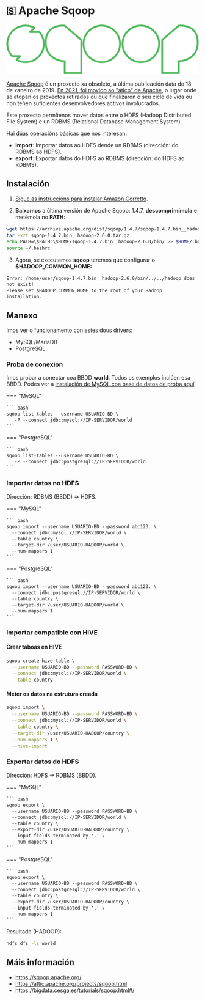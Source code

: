 # 🇸 Apache Sqoop

![Logotipo de Apache Sqoop](images/sqoop/Apache_Sqoop_logo.svg#derecha "Logotipo de Apache Sqoop")

[Apache Sqoop](https://sqoop.apache.org/) é un proxecto xa obsoleto, a última publicación data do 18 de xaneiro de 2019. [En 2021, foi movido ao "ático" de Apache](https://attic.apache.org/projects/sqoop.html), o lugar onde se atopan os proxectos retirados ou que finalizaron o seu ciclo de vida ou non teñen suficientes desenvolvedores activos involucrados.

Este proxecto permítenos mover datos entre o HDFS (Hadoop Distributed File System) e un RDBMS (Relational Database Management System).

Hai dúas operacións básicas que nos interesan:

- **import**: Importar datos ao HDFS dende un RDBMS (dirección: do RDBMS ao HDFS).
- **export**: Exportar datos do HDFS ao RDBMS (dirección: do HDFS ao RDBMS).

## Instalación

1. [Sigue as instruccións para instalar Amazon Corretto](amazon-corretto-java-0-instalacion.md).

2. **Baixamos** a última versión de Apache Sqoop: 1.4.7, **descomprimímola** e metémola no **PATH**:
  ``` bash
  wget https://archive.apache.org/dist/sqoop/1.4.7/sqoop-1.4.7.bin__hadoop-2.6.0.tar.gz
  tar -xzf sqoop-1.4.7.bin__hadoop-2.6.0.tar.gz
  echo PATH=\$PATH:\$HOME/sqoop-1.4.7.bin__hadoop-2.6.0/bin/ >> $HOME/.bashrc
  source ~/.bashrc
  ```
3. Agora, se executamos **sqoop** teremos que configurar o **$HADOOP_COMMON_HOME:**
  ~~~
  Error: /home/user/sqoop-1.4.7.bin__hadoop-2.6.0/bin/../../hadoop does not exist!
  Please set $HADOOP_COMMON_HOME to the root of your Hadoop installation.
  ~~~

## Manexo

Imos ver o funcionamento con estes dous drivers:

- MySQL/MariaDB
- PostgreSQL

### Proba de conexión

Imos probar a conectar coa BBDD **world**. Todos os exemplos inclúen esa BBDD. Podes ver a [instalación de MySQL coa base de datos de proba aquí](docker-1-my-maria.md).

=== "MySQL"

    ``` bash
    sqoop list-tables --username USUARIO-BD \
       -P --connect jdbc:mysql://IP-SERVIDOR/world
    ```

=== "PostgreSQL"

    ``` bash
    sqoop list-tables --username USUARIO-BD \
       -P --connect jdbc:postgresql://IP-SERVIDOR/world
    ```

### Importar datos no HDFS

Dirección: RDBMS (BBDD) &rarr; HDFS.

=== "MySQL"

    ``` bash
    sqoop import --username USUARIO-BD --password abc123. \
      --connect jdbc:mysql://IP-SERVIDOR/world \
      --table country \
      --target-dir /user/USUARIO-HADOOP/world \
      --num-mappers 1
    ```

=== "PostgreSQL"

    ``` bash
    sqoop import --username USUARIO-BD --password abc123. \
      --connect jdbc:postgresql://IP-SERVIDOR/world \
      --table country \
      --target-dir /user/USUARIO-HADOOP/world \
      --num-mappers 1
    ```

### Importar compatible con HIVE

#### Crear táboas en HIVE

~~~ bash
sqoop create-hive-table \
  --username USUARIO-BD --password PASSWORD-BD \
  --connect jdbc:mysql://IP-SERVIDOR/world \
  --table country
~~~

#### Meter os datos na estrutura creada

~~~ bash
sqoop import \
  --username USUARIO-BD --password PASSWORD-BD \
  --connect jdbc:mysql://IP-SERVIDOR/world \
  --table country \
  --target-dir /user/USUARIO-HADOOP/country \
  --num-mappers 1 \
  --hive-import
~~~

### Exportar datos do HDFS

Dirección: HDFS &rarr; RDBMS (BBDD).

=== "MySQL"

    ``` bash
    sqoop export \
      --username USUARIO-BD --password PASSWORD-BD \
      --connect jdbc:mysql://IP-SERVIDOR/world \
      --table country \
      --export-dir /user/USUARIO-HADOOP/country \
      --input-fields-terminated-by ',' \
      --num-mappers 1
    ```

=== "PostgreSQL"

    ``` bash
    sqoop export \
      --username USUARIO-BD --password PASSWORD-BD \
      --connect jdbc:postgresql://IP-SERVIDOR/world \
      --table country \
      --export-dir /user/USUARIO-HADOOP/country \
      --input-fields-terminated-by ',' \
      --num-mappers 1
    ```

Resultado (HADOOP):

~~~ bash
hdfs dfs -ls world
~~~


## Máis información
  - <https://sqoop.apache.org/>
  - <https://attic.apache.org/projects/sqoop.html>
  - <https://bigdata.cesga.es/tutorials/sqoop.html#/>